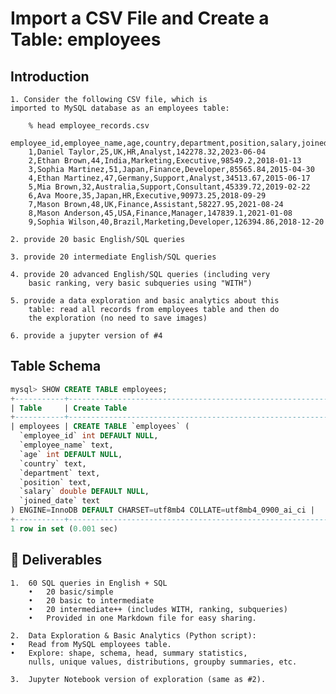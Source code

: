 # Import a CSV File and Create a Table: employees

## Introduction

	1. Consider the following CSV file, which is 
	imported to MySQL database as an employees table:

		% head employee_records.csv
		employee_id,employee_name,age,country,department,position,salary,joined_date
		1,Daniel Taylor,25,UK,HR,Analyst,142278.32,2023-06-04
		2,Ethan Brown,44,India,Marketing,Executive,98549.2,2018-01-13
		3,Sophia Martinez,51,Japan,Finance,Developer,85565.84,2015-04-30
		4,Ethan Martinez,47,Germany,Support,Analyst,34513.67,2015-06-17
		5,Mia Brown,32,Australia,Support,Consultant,45339.72,2019-02-22
		6,Ava Moore,35,Japan,HR,Executive,90973.25,2018-09-29
		7,Mason Brown,48,UK,Finance,Assistant,58227.95,2021-08-24
		8,Mason Anderson,45,USA,Finance,Manager,147839.1,2021-01-08
		9,Sophia Wilson,40,Brazil,Marketing,Developer,126394.86,2018-12-20

	2. provide 20 basic English/SQL queries

	3. provide 20 intermediate English/SQL queries

	4. provide 20 advanced English/SQL queries (including very 
   		basic ranking, very basic subqueries using "WITH")

	5. provide a data exploration and basic analytics about this
   		table: read all records from employees table and then do 
   		the exploration (no need to save images)
   
	6. provide a jupyter version of #4


## Table Schema

```sql
mysql> SHOW CREATE TABLE employees;
+-----------+--------------------------------------------------------------------------------------------------------------------------------------------------------------------------------------------------------------------------------------------------------------------------------------------------+
| Table     | Create Table                                                                                                                                                                                                                                                                                     |
+-----------+--------------------------------------------------------------------------------------------------------------------------------------------------------------------------------------------------------------------------------------------------------------------------------------------------+
| employees | CREATE TABLE `employees` (
  `employee_id` int DEFAULT NULL,
  `employee_name` text,
  `age` int DEFAULT NULL,
  `country` text,
  `department` text,
  `position` text,
  `salary` double DEFAULT NULL,
  `joined_date` text
) ENGINE=InnoDB DEFAULT CHARSET=utf8mb4 COLLATE=utf8mb4_0900_ai_ci |
+-----------+--------------------------------------------------------------------------------------------------------------------------------------------------------------------------------------------------------------------------------------------------------------------------------------------------+
1 row in set (0.001 sec)
```


## 📂 Deliverables

	1.	60 SQL queries in English + SQL
		•	20 basic/simple
		•	20 basic to intermediate
		•	20 intermediate++ (includes WITH, ranking, subqueries)
		•	Provided in one Markdown file for easy sharing.
	
	2.	Data Exploration & Basic Analytics (Python script):
	•	Read from MySQL employees table.
	•	Explore: shape, schema, head, summary statistics, 
	    nulls, unique values, distributions, groupby summaries, etc.
	    
	3.	Jupyter Notebook version of exploration (same as #2).


